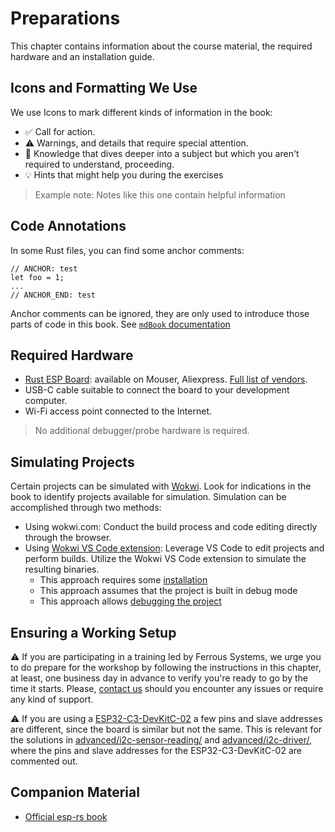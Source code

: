 # Preparations

This chapter contains information about the course material, the required hardware and an installation guide.

## Icons and Formatting We Use

We use Icons to mark different kinds of information in the book:
* ✅ Call for action.
* ⚠️ Warnings, and details that require special attention.
* 🔎 Knowledge that dives deeper into a subject but which you aren't required to understand, proceeding.
* 💡 Hints that might help you during the exercises

> Example note: Notes like this one contain helpful information

## Code Annotations

In some Rust files, you can find some anchor comments:
```rust,ignore
// ANCHOR: test
let foo = 1;
...
// ANCHOR_END: test
```
Anchor comments can be ignored, they are only used to introduce those parts of code in this book. See [`mdBook` documentation](https://rust-lang.github.io/mdBook/format/mdbook.html#including-portions-of-a-file)

## Required Hardware

- [Rust ESP Board](https://github.com/esp-rs/esp-rust-board): available on Mouser, Aliexpress. [Full list of vendors](https://github.com/esp-rs/esp-rust-board#where-to-buy).
- USB-C cable suitable to connect the board to your development computer.
- Wi-Fi access point connected to the Internet.

> No additional debugger/probe hardware is required.

## Simulating Projects

Certain projects can be simulated with [Wokwi][wokwi]. Look for indications in the book to identify projects available for simulation. Simulation can be accomplished through two methods:
- Using wokwi.com: Conduct the build process and code editing directly through the browser.
- Using [Wokwi VS Code extension][wokwi-vscode]: Leverage VS Code to edit projects and perform builds. Utilize the Wokwi VS Code extension to simulate the resulting binaries.
    - This approach requires some [installation][wokwi-installation]
    - This approach assumes that the project is built in debug mode
    - This approach allows [debugging the project][wokwi-debug]

[wokwi]: https://wokwi.com/
[wokwi-vscode]: https://docs.wokwi.com/vscode/getting-started
[wokwi-installation]: https://docs.wokwi.com/vscode/getting-started#installation
[wokwi-debug]: https://docs.wokwi.com/vscode/debugging

## Ensuring a Working Setup
<!-- TODO: Update this comments -->

⚠️ If you are participating in a training led by Ferrous Systems, we urge you to do prepare for the workshop by following the instructions in this chapter, at least, one business day in advance to verify you're ready to go by the time it starts. Please, [contact us](https://ferrous-systems.com/contact/) should you encounter any issues or require any kind of support.

⚠️ If you are using a [ESP32-C3-DevKitC-02](https://docs.espressif.com/projects/esp-idf/en/latest/esp32c3/hw-reference/esp32c3/user-guide-devkitc-02.html) a few pins and slave addresses are different, since the board is similar but not the same. This is relevant for the solutions in [advanced/i2c-sensor-reading/](/advanced/i2c-sensor-reading/examples) and [advanced/i2c-driver/](/advanced/i2c-driver/src/), where the pins and slave addresses for the ESP32-C3-DevKitC-02 are commented out.

## Companion Material

- [Official esp-rs book](https://esp-rs.github.io/book/introduction.html)
